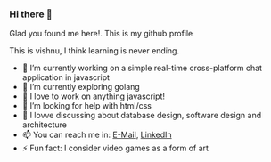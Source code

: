 ### Hi there 👋
Glad you found me here!. This is my github profile

This is vishnu, I think learning is never ending.

- 🔭 I’m currently working on a simple real-time cross-platform chat application in javascript
- 🌱 I’m currently exploring golang
- 👯 I love to work on anything javascript!
- 🤔 I’m looking for help with html/css
- 💬 I lovve discussing about database design, software design and architecture
- 📫 You can reach me in: [E-Mail](mailto:vishnuroshan4@gmail.com), [LinkedIn](https://www.linkedin.com/in/vishnuroshan94/)
- ⚡ Fun fact: I consider video games as a form of art
